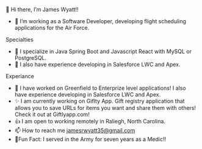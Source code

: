  👋 Hi there, I’m James Wyatt!!
- 🌱 I’m working as a Software Developer, developing flight scheduling applications for the Air Force.
  
Specialties
- 👀 I specialize in Java Spring Boot and Javascript React with MySQL or PostgreSQL.
- 👀 I also have experience developing in Salesforce LWC and Apex.

Experiance 
- 💞️ I have worked on Greenfield to Enterprize level applications! I also have experience developing in Salesforce LWC and Apex.  
- ✨ I am currently working on Giflty App. Gift registry application that allows you to save URLs for items you want and share them with others! Check it out at Giftlyapp.com!
- 👍 I am open to working remotely in Raliegh, North Carolina.
- 📫 How to reach me jamesrwyatt35@gmail.com
- 🌠Fun Fact: I served in the Army for seven years as a Medic!!

<!---
jamesrwyatt2/jamesrwyatt2 is a ✨ special ✨ repository because its `README.md` (this file) appears on your GitHub profile.
You can click the Preview link to take a look at your changes .
--->
